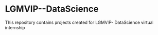 # LGMVIP--DataScience
This repository contains projects created for LGMVIP- DataScience virtual internship
